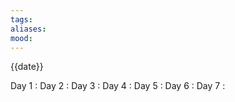 ```yaml
---
tags: 
aliases: 
mood:
---
```


{{date}}


Day 1 : 
Day 2 : 
Day 3 : 
Day 4 : 
Day 5 : 
Day 6 : 
Day 7 : 

